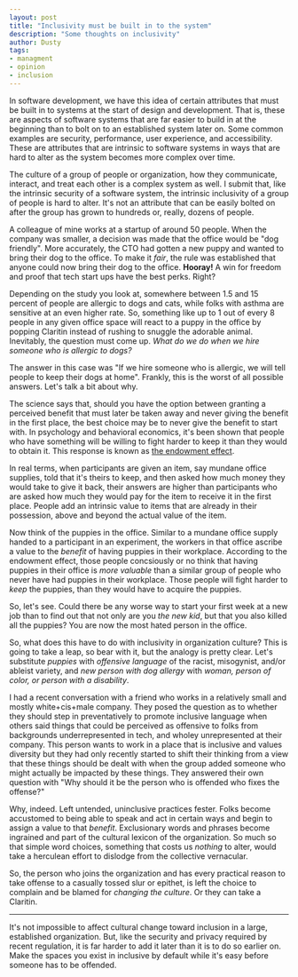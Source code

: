 ```yaml
---
layout: post
title: "Inclusivity must be built in to the system"
description: "Some thoughts on inclusivity"
author: Dusty
tags:
- managment
- opinion
- inclusion
---
```


In software development, we have this idea of certain attributes that must
be built in to systems at the start of design and development. That is,
these are aspects of software systems that are far easier to build in at the 
beginning than to bolt on to an established system later on. Some common
examples are security, performance, user experience, and accessibility.
These are attributes that are intrinsic to software systems in ways that are
hard to alter as the system becomes more complex over time. 

The culture of a group of people or organization, how they communicate,
interact, and treat each other is a complex system as well. I submit that,
like the intrinsic security of a software system, the intrinsic inclusivity
of a  group of people is hard to alter. It's not an attribute that can be
easily bolted on after the group has grown to hundreds or, really, dozens
of people.

A colleague of mine works at a startup of around 50 people. When the company
was smaller, a decision was made that the office would be "dog friendly".
More accurately, the CTO had gotten a new puppy and wanted to bring their
dog to the office. To make it _fair_, the rule was established that anyone
could now bring their dog to the office. **Hooray!** A win for freedom and
proof that tech start ups have the best perks. Right?

Depending on the study you look at, somewhere between 1.5 and 15 percent of
people are allergic to dogs and cats, while folks with asthma are sensitive
at an even higher rate. So, something like up to 1 out of every 8 people in
any given office space will react to a puppy in the office by popping
Claritin instead of rushing to snuggle the adorable animal. Inevitably, the
question must come up. _What do we do when we hire someone who is allergic
to dogs?_

The answer in this case was "If we hire someone who is allergic, we will
tell people to keep their dogs at home". Frankly, this is the worst of all
possible answers. Let's talk a bit about why.

The science says that, should you have the option between granting a
perceived benefit that must later be taken away and never giving the benefit
in the first place, the best choice may be to never give the benefit to
start with. In psychology and behavioral economics, it's been shown that
people who have something will be willing to fight harder to keep it than
they would to obtain it. This response is known as [the endowment effect](https://en.wikipedia.org/wiki/Endowment_effect).

In real terms, when participants are given an item, say mundane office
supplies, told that it's theirs to keep, and then asked how much money they
would take to give it back, their answers are higher than participants who
are asked how much they would pay for the item to receive it in the first
place. People add an intrinsic value to items that are already in their
possession, above and beyond the actual value of the item.

Now think of the puppies in the office. Similar to a mundane office supply
handed to a participant in an experiment, the workers in that office ascribe
a value to the _benefit_ of having puppies in their workplace. According to
the endowment effect, those people concsiously or no think that having puppies
in their office is _more valuable_ than a similar group of people who never
have had puppies in their workplace. Those people will fight harder to _keep_
the puppies, than they would have to acquire the puppies.

So, let's see. Could there be any worse way to start your first week at
a new job than to find out that not only are you _the new kid_, but that you
also killed all the puppies? You are now the most hated person in the
office.

So, what does this have to do with inclusivity in organization culture?
This is going to take a leap, so bear with it, but the analogy is pretty
clear. Let's substitute _puppies_ with _offensive language_ of the racist,
misogynist, and/or ableist variety, and _new person with dog allergy_ with
_woman, person of color, or person with a disability_.

I had a recent conversation with a friend who works in a relatively small
and mostly white+cis+male company. They posed the question as to whether
they should step in preventatively to promote inclusive language when
others said things that could be perceived as offensive to folks from
backgrounds underrepresented in tech, and wholey unrepresented at their
company. This person wants to work in a place that is inclusive and values
diversity but they had only recently started to shift their thinking from
a view that these things should be dealt with when the group added someone
who might actually be impacted by these things. They answered their own
question with "Why should it be the person who is offended who fixes the
offense?"

Why, indeed. Left untended, uninclusive practices fester. Folks become
accustomed to being able to speak and act in certain ways and begin to
assign a value to that _benefit_. Exclusionary words and phrases become
ingrained and part of the cultural lexicon of the organization. So much so
that simple word choices, something that costs us _nothing_ to alter,
would take a herculean effort to dislodge from the collective vernacular.

So, the person who joins the organization and has every practical reason
to take offense to a casually tossed slur or epithet, is left the choice
to complain and be blamed for _changing the culture_. Or they can take a
Claritin.

---

It's not impossible to affect cultural change toward inclusion in a large,
established organization. But, like the security and privacy required by
recent regulation, it is far harder to add it later than it is to do so
earlier on. Make the spaces you exist in inclusive by default while it's
easy before someone has to be offended.
